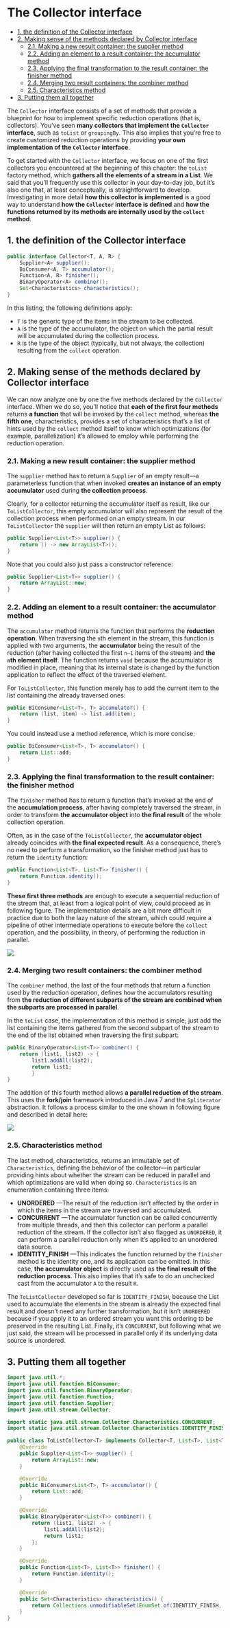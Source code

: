 # The Collector interface

<!-- TOC -->

- [1. the definition of the Collector interface](#1-the-definition-of-the-collector-interface)
- [2. Making sense of the methods declared by Collector interface](#2-making-sense-of-the-methods-declared-by-collector-interface)
  - [2.1. Making a new result container: the supplier method](#21-making-a-new-result-container-the-supplier-method)
  - [2.2. Adding an element to a result container: the accumulator method](#22-adding-an-element-to-a-result-container-the-accumulator-method)
  - [2.3. Applying the final transformation to the result container: the finisher method](#23-applying-the-final-transformation-to-the-result-container-the-finisher-method)
  - [2.4. Merging two result containers: the combiner method](#24-merging-two-result-containers-the-combiner-method)
  - [2.5. Characteristics method](#25-characteristics-method)
- [3. Putting them all together](#3-putting-them-all-together)

<!-- /TOC -->

The `Collector` interface consists of a set of methods that provide a blueprint for how to implement specific reduction operations (that is, collectors). You’ve seen **many collectors that implement the `Collector` interface**, such as `toList` or `groupingBy`. This also implies that you’re free to create customized reduction operations by providing **your own implementation of the `Collector` interface**.

To get started with the `Collector` interface, we focus on one of the first collectors you encountered at the beginning of this chapter: the `toList` factory method, which **gathers all the elements of a stream in a List**. We said that you’ll frequently use this collector in your day-to-day job, but it’s also one that, at least conceptually, is straightforward to develop. Investigating in more detail **how this collector is implemented** is a good way to understand **how the `Collector` interface is defined** and **how the functions returned by its methods are internally used by the `collect` method**.

## 1. the definition of the Collector interface

```java
public interface Collector<T, A, R> {
    Supplier<A> supplier();
    BiConsumer<A, T> accumulator();
    Function<A, R> finisher();
    BinaryOperator<A> combiner();
    Set<Characteristics> characteristics();
}
```

In this listing, the following definitions apply:

- `T` is the generic type of the items in the stream to be collected.
- `A` is the type of the accumulator, the object on which the partial result will be accumulated during the collection process.
- `R` is the type of the object (typically, but not always, the collection) resulting from the `collect` operation.

## 2. Making sense of the methods declared by Collector interface

We can now analyze one by one the five methods declared by the `Collector` interface. When we do so, you’ll notice that **each of the first four methods** returns **a function** that will be invoked by the `collect` method, whereas **the fifth one**, characteristics, provides a set of characteristics that’s a list of hints used by the `collect` method itself to know which optimizations (for example, parallelization) it’s allowed to employ while performing the reduction operation.

### 2.1. Making a new result container: the supplier method

The `supplier` method has to return a `Supplier` of an empty result—a parameterless function that when invoked **creates an instance of an empty accumulator** used during **the collection process**.

Clearly, for a collector returning the accumulator itself as result, like our `ToListCollector`, this empty accumulator will also represent the result of the collection process when performed on an empty stream. In our `ToListCollector` the `supplier` will then return an empty List as follows:

```java
public Supplier<List<T>> supplier() {
    return () -> new ArrayList<T>();
}
```

Note that you could also just pass a constructor reference:

```java
public Supplier<List<T>> supplier() {
    return ArrayList::new;
}
```

### 2.2. Adding an element to a result container: the accumulator method

The `accumulator` method returns the function that performs the **reduction operation**. When traversing the `n`th element in the stream, this function is applied with two arguments, the **accumulator** being the result of the reduction (after having collected the first `n–1` items of the stream) and **the `n`th element itself**. The function returns `void` because the accumulator is modified in place, meaning that its internal state is changed by the function application to reflect the effect of the traversed element.

For `ToListCollector`, this function merely has to add the current item to the list containing the already traversed ones:

```java
public BiConsumer<List<T>, T> accumulator() {
    return (list, item) -> list.add(item);
}
```

You could instead use a method reference, which is more concise:

```java
public BiConsumer<List<T>, T> accumulator() {
    return List::add;
}
```

### 2.3. Applying the final transformation to the result container: the finisher method

The `finisher` method has to return a function that’s invoked at the end of the **accumulation process**, after having completely traversed the stream, in order to transform **the accumulator object** into **the final result** of the whole collection operation.

Often, as in the case of the `ToListCollector`, the **accumulator object** already coincides with **the final expected result**. As a consequence, there’s no need to perform a transformation, so the finisher method just has to return the `identity` function:

```java
public Function<List<T>, List<T>> finisher() {
    return Function.identity();
}
```

**These first three methods** are enough to execute a sequential reduction of the stream that, at least from a logical point of view, could proceed as in following figure. The implementation details are a bit more difficult in practice due to both the lazy nature of the stream, which could require a pipeline of other intermediate operations to execute before the `collect` operation, and the possibility, in theory, of performing the reduction in parallel.

![](images/logical_steps_of_the_sequential_reduction_process.png)

### 2.4. Merging two result containers: the combiner method

The `combiner` method, the last of the four methods that return a function used by the reduction operation, defines how the accumulators resulting from **the reduction of different subparts of the stream are combined when the subparts are processed in parallel**.

In the `toList` case, the implementation of this method is simple; just add the list containing the items gathered from the second subpart of the stream to the end of the list obtained when traversing the first subpart:

```java
public BinaryOperator<List<T>> combiner() {
    return (list1, list2) -> {
        list1.addAll(list2);
        return list1;
        }
}
```

The addition of this fourth method allows **a parallel reduction of the stream**. This uses the **fork/join** framework introduced in Java 7 and the `Spliterator` abstraction. It follows a process similar to the one shown in following figure and described in
detail here:

![](images/parallelizing_the_reduction_process_using_the_combiner_method.png)

### 2.5. Characteristics method

The last method, characteristics, returns an immutable set of `Characteristics`, defining the behavior of the collector—in particular providing hints about whether the stream can be reduced in parallel and which optimizations are valid when doing so. `Characteristics` is an enumeration containing three items:

- **UNORDERED** —The result of the reduction isn’t affected by the order in which the items in the stream are traversed and accumulated.
- **CONCURRENT** —The accumulator function can be called concurrently from multiple threads, and then this collector can perform a parallel reduction of the stream. If the collector isn’t also flagged as `UNORDERED`, it can perform a parallel reduction only when it’s applied to an unordered data source.
- **IDENTITY_FINISH** —This indicates the function returned by the `finisher` method is the identity one, and its application can be omitted. In this case, **the accumulator object** is directly used as **the final result of the reduction process**. This also implies that it’s safe to do an unchecked cast from the accumulator `A` to the result `R`.

The `ToListCollector` developed so far is `IDENTITY_FINISH`, because the List used to accumulate the elements in the stream is already the expected final result and doesn’t need any further transformation, but it isn’t `UNORDERED` because if you apply it to an ordered stream you want this ordering to be preserved in the resulting List. Finally, it’s `CONCURRENT`, but following what we just said, the stream will be processed in parallel only if its underlying data source is unordered.

## 3. Putting them all together

```java
import java.util.*;
import java.util.function.BiConsumer;
import java.util.function.BinaryOperator;
import java.util.function.Function;
import java.util.function.Supplier;
import java.util.stream.Collector;

import static java.util.stream.Collector.Characteristics.CONCURRENT;
import static java.util.stream.Collector.Characteristics.IDENTITY_FINISH;

public class ToListCollector<T> implements Collector<T, List<T>, List<T>> {
    @Override
    public Supplier<List<T>> supplier() {
        return ArrayList::new;
    }

    @Override
    public BiConsumer<List<T>, T> accumulator() {
        return List::add;
    }

    @Override
    public BinaryOperator<List<T>> combiner() {
        return (list1, list2) -> {
            list1.addAll(list2);
            return list1;
        };
    }

    @Override
    public Function<List<T>, List<T>> finisher() {
        return Function.identity();
    }

    @Override
    public Set<Characteristics> characteristics() {
        return Collections.unmodifiableSet(EnumSet.of(IDENTITY_FINISH, CONCURRENT));
    }
}
```
